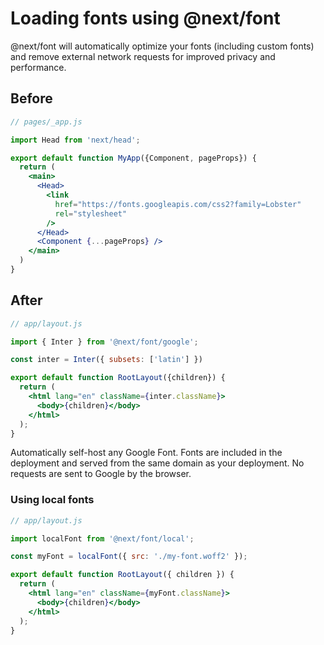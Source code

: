 # Loading fonts using @next/font
@next/font will automatically optimize your fonts (including custom fonts) and remove external network requests for improved privacy and performance.

## Before
```jsx
// pages/_app.js

import Head from 'next/head';

export default function MyApp({Component, pageProps}) {
  return (
    <main>
      <Head>
        <link
          href="https://fonts.googleapis.com/css2?family=Lobster"
          rel="stylesheet"
        />
      </Head>
      <Component {...pageProps} />
    </main>
  )
}
```

## After
```jsx
// app/layout.js

import { Inter } from '@next/font/google';

const inter = Inter({ subsets: ['latin'] })

export default function RootLayout({children}) {
  return (
    <html lang="en" className={inter.className}>
      <body>{children}</body>
    </html>
  );
}
```

Automatically self-host any Google Font. Fonts are included in the deployment and served from the same domain as your deployment. No requests are sent to Google by the browser.

### Using local fonts
```jsx
// app/layout.js

import localFont from '@next/font/local';

const myFont = localFont({ src: './my-font.woff2' });

export default function RootLayout({ children }) {
  return (
    <html lang="en" className={myFont.className}>
      <body>{children}</body>
    </html>
  );
}
```
